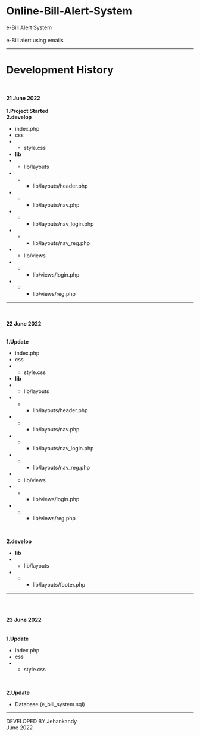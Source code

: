 # Online-Bill-Alert-System
e-Bill Alert System  
<br>
e-Bill alert using emails


************************************************

# Development History<br>
<br>


<b>21 June 2022</b><br><br>
<b>1.Project Started<br></b>
<b>2.develop <br></b>
  - index.php <br>
  - css <br>
  - - style.css<br>
  - <b>lib</b> <br>
  - - lib/layouts <br>
  - - - lib/layouts/header.php<br>
  - - - lib/layouts/nav.php<br>
  - - - lib/layouts/nav_login.php<br>
  - - - lib/layouts/nav_reg.php<br>
  - - lib/views<br>
  - - - lib/views/login.php<br>
  - - - lib/views/reg.php<br>

<hr>

<br><br>
<b>22 June 2022</b><br><br>

<b>1.Update</b><br>
  - index.php <br>
  - css <br>
  - - style.css<br>
  - <b>lib</b> <br>
  - - lib/layouts <br>
  - - - lib/layouts/header.php<br>
  - - - lib/layouts/nav.php<br>
  - - - lib/layouts/nav_login.php<br>
  - - - lib/layouts/nav_reg.php<br>
  - - lib/views<br>
  - - - lib/views/login.php<br>
  - - - lib/views/reg.php<br>



<br>


<b>2.develop <br></b>
  - <b>lib</b> <br>
  - - lib/layouts <br>
  - - - lib/layouts/footer.php<br>


<hr>

<br><br>

<b>23 June 2022</b><br><br>
<br>
<b>1.Update <br></b>
  - index.php <br>
  - css <br>
  - - style.css<br>



<br>


<b>2.Update <br></b>
  - Database (e_bill_system.sql) <br>


***********************************************


DEVELOPED BY Jehankandy<br>
June 2022
